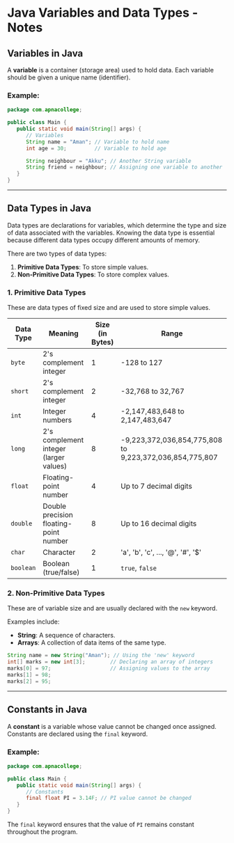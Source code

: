 # Java Variables and Data Types - Notes

## Variables in Java

A **variable** is a container (storage area) used to hold data. Each variable should be given a unique name (identifier).

### Example:
```java
package com.apnacollege;

public class Main {
   public static void main(String[] args) {
      // Variables
      String name = "Aman"; // Variable to hold name
      int age = 30;         // Variable to hold age

      String neighbour = "Akku"; // Another String variable
      String friend = neighbour; // Assigning one variable to another
   }
}
```

---

## Data Types in Java

Data types are declarations for variables, which determine the type and size of data associated with the variables. Knowing the data type is essential because different data types occupy different amounts of memory.

There are two types of data types:

1. **Primitive Data Types**: To store simple values.
2. **Non-Primitive Data Types**: To store complex values.

### 1. Primitive Data Types

These are data types of fixed size and are used to store simple values.

| Data Type | Meaning               | Size (in Bytes) | Range |
|-----------|-----------------------|-----------------|-------|
| `byte`    | 2's complement integer | 1               | -128 to 127 |
| `short`   | 2's complement integer | 2               | -32,768 to 32,767 |
| `int`     | Integer numbers        | 4               | -2,147,483,648 to 2,147,483,647 |
| `long`    | 2's complement integer (larger values) | 8 | -9,223,372,036,854,775,808 to 9,223,372,036,854,775,807 |
| `float`   | Floating-point number  | 4               | Up to 7 decimal digits |
| `double`  | Double precision floating-point number | 8 | Up to 16 decimal digits |
| `char`    | Character              | 2               | 'a', 'b', 'c', ..., '@', '#', '$' |
| `boolean` | Boolean (true/false)   | 1               | `true`, `false` |

### 2. Non-Primitive Data Types

These are of variable size and are usually declared with the `new` keyword.

Examples include:
- **String**: A sequence of characters.
- **Arrays**: A collection of data items of the same type.

```java
String name = new String("Aman"); // Using the 'new' keyword
int[] marks = new int[3];        // Declaring an array of integers
marks[0] = 97;                   // Assigning values to the array
marks[1] = 98;
marks[2] = 95;
```

---

## Constants in Java

A **constant** is a variable whose value cannot be changed once assigned. Constants are declared using the `final` keyword.

### Example:

```java
package com.apnacollege;

public class Main {
   public static void main(String[] args) {
      // Constants
      final float PI = 3.14F; // PI value cannot be changed
   }
}
```

The `final` keyword ensures that the value of `PI` remains constant throughout the program.
